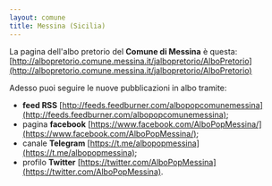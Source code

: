 ```yaml
---
layout: comune
title: Messina (Sicilia)
---
```


La pagina dell'albo pretorio del **Comune di Messina** è questa: 
[http://albopretorio.comune.messina.it/jalbopretorio/AlboPretorio](http://albopretorio.comune.messina.it/jalbopretorio/AlboPretorio)

Adesso puoi seguire le nuove pubblicazioni in albo tramite:

- **feed RSS** [http://feeds.feedburner.com/albopopcomunemessina](http://feeds.feedburner.com/albopopcomunemessina);
- pagina **facebook** [https://www.facebook.com/AlboPopMessina/](https://www.facebook.com/AlboPopMessina/);
- canale **Telegram** [https://t.me/albopopmessina](https://t.me/albopopmessina);
- profilo **Twitter** [https://twitter.com/AlboPopMessina](https://twitter.com/AlboPopMessina).

